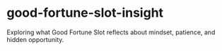 # good-fortune-slot-insight
Exploring what Good Fortune Slot reflects about mindset, patience, and hidden opportunity.
